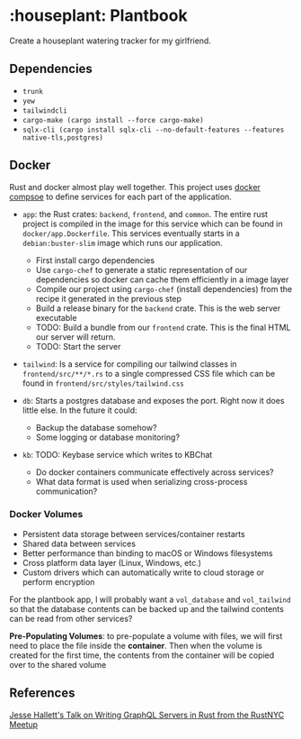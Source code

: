 # :houseplant: Plantbook

Create a houseplant watering tracker for my girlfriend.

## Dependencies

* `trunk`
* `yew`
* `tailwindcli`
* `cargo-make (cargo install --force cargo-make)`
* `sqlx-cli (cargo install sqlx-cli --no-default-features --features native-tls,postgres)`

## Docker

Rust and docker almost play well together. This project uses [docker compsoe]() 
to define services for each part of the application.

- `app`: the Rust crates: `backend`, `frontend`, and `common`. The entire rust
  project is compiled in the image for this service which can be found in
  `docker/app.Dockerfile`. This services eventually starts in a
  `debian:buster-slim` image which runs our application.
    - First install cargo dependencies
    - Use `cargo-chef` to generate a static representation of our dependencies
      so docker can cache them efficiently in a image layer
    - Compile our project using `cargo-chef` (install dependencies) from the
      recipe it generated in the previous step
    - Build a release binary for the `backend` crate. This is the web server
      executable
    - TODO: Build a bundle from our `frontend` crate. This is the final HTML
      our server will return.
    - TODO: Start the server

- `tailwind`: Is a service for compiling our tailwind classes in
  `frontend/src/**/*.rs` to a single compressed CSS file which can be found in
  `frontend/src/styles/tailwind.css`

- `db`: Starts a postgres database and exposes the port. Right now it does
  little else. In the future it could:
  - Backup the database somehow?
  - Some logging or database monitoring?

- `kb`: TODO: Keybase service which writes to KBChat
  - Do docker containers communicate effectively across services?
  - What data format is used when serializing cross-process communication?

### Docker Volumes

* Persistent data storage between services/container restarts 
* Shared data between services
* Better performance than binding to macOS or Windows filesystems
* Cross platform data layer (Linux, Windows, etc.)
* Custom drivers which can automatically write to cloud storage or perform encryption

For the plantbook app, I will probably want a `vol_database` and `vol_tailwind`
so that the database contents can be backed up and the tailwind contents can be
read from other services?

**Pre-Populating Volumes**: to pre-populate a volume with files, we will first need to place the file
inside the **container**. Then when the volume is created for the first time,
the contents from the container will be copied over to the shared volume

## References

[Jesse Hallett's Talk on Writing GraphQL Servers in Rust from the RustNYC Meetup](https://github.com/hallettj/rust_graphql_server_demo)
